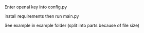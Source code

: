 Enter openai key into config.py

install requirements then run main.py

See example in example folder (split into parts because of file size)
